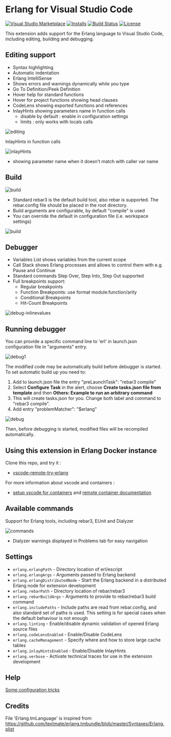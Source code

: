 # Erlang for Visual Studio Code

[![Visual Studio Marketplace](https://img.shields.io/visual-studio-marketplace/v/pgourlain.erlang?style=for-the-badge&label=VS%20Marketplace&logo=visual-studio-code)](https://marketplace.visualstudio.com/items?itemName=pgourlain.erlang)
[![Installs](https://img.shields.io/visual-studio-marketplace/i/pgourlain.erlang?style=for-the-badge)](https://marketplace.visualstudio.com/items?itemName=pgourlain.erlang)
[![Build Status](https://img.shields.io/github/actions/workflow/status/pgourlain/vscode_erlang/pr-verify.yml?branch=master&style=for-the-badge&logo=github)](https://github.com/pgourlain/vscode_erlang/actions?query=workflow:pr-verify)
[![License](https://img.shields.io/github/license/pgourlain/vscode_erlang?style=for-the-badge&logo=erlang)](https://github.com/pgourlain/vscode_erlang/blob/master/LICENSE)

This extension adds support for the Erlang language to Visual Studio Code, including editing, building and debugging.


## Editing support

- Syntax highlighting
- Automatic indentation
- Erlang IntelliSense
- Shows errors and warnings dynamically while you type
- Go To Definition/Peek Definition
- Hover help for standard functions
- Hover for project functions showing head clauses
- CodeLens showing exported functions and references
- InlayHints showing parameters name in function calls
  - disable by default : enable in configuration settings
  - limits : only works with locals calls

![editing](images/vscode-erlang-editing.gif)

InlayHints in function calls

![inlayHints](images/vscode-erlang-inlayhints.png)
- showing parameter name when it doesn't match with caller var name

## Build

![build](images/vscode-erlang-build.png)

- Standard rebar3 is the default build tool, also rebar is supported. The rebar.config file should be placed in the root directory.
- Build arguments are configurable, by default "compile" is used
- You can override the default in configuration file (i.e. workspace settings)

![build](images/vscode-erlang-build-args.png)

## Debugger

- Variables List shows variables from the current scope
- Call Stack shows Erlang processes and allows to control them with e.g. Pause and Continue
- Standard commands Step Over, Step Into, Step Out supported
- Full breakpoints support:
  - Regular breakpoints
  - Function Breakpoints: use format module:function/arity
  - Conditional Breakpoints
  - Hit-Count Breakpoints

![debug-inlinevalues](images/vscode-erlang-inlinevalues.png)

## Running debugger

You can provide a specific command line to 'erl' in launch.json configuration file in "arguments" entry.

![debug1](images/vscode-erlang-debug-args.png)

The modified code may be automatically build before debugger is started. To set automatic build up you need to:

1. Add to launch.json file the entry "preLaunchTask": "rebar3 compile"
1. Select **Configure Task** in the alert, choose **Create tasks.json file from template** and then **Others: Example to run an arbitrary command**
1. This will create tasks.json for you. Change both label and command to "rebar3 compile".
1. Add entry "problemMatcher": "$erlang"

![debug](images/vscode-erlang-build-task.png)

Then, before debugging is started, modified files will be recompiled automatically.

## Using this extension in Erlang Docker instance

Clone this repo, and try it :
- [vscode-remote-try-erlang](https://github.com/pgourlain/vscode-remote-try-erlang)

For more information about vscode and containers :
- [setup vscode for containers](https://code.visualstudio.com/docs/containers/overview) and [remote container documentation](https://code.visualstudio.com/docs/remote/containers)

## Available commands

Support for Erlang tools, including rebar3, EUnit and Dialyzer

![commands](images/vscode-erlang-commands.png)

- Dialyzer warnings displayed in Problems tab for easy navigation

## Settings

- `erlang.erlangPath` - Directory location of erl/escript
- `erlang.erlangArgs` - Arguments passed to Erlang backend
- `erlang.erlangDistributedNode` - Start the Erlang backend in a distributed Erlang node for extension development
- `erlang.rebarPath` - Directory location of rebar/rebar3
- `erlang.rebarBuildArgs` - Arguments to provide to rebar/rebar3 build command
- `erlang.includePaths` - Include paths are read from rebar.config, and also standard set of paths is used. This setting is for special cases when the default behaviour is not enough
- `erlang.linting` - Enable/disable dynamic validation of opened Erlang source files
- `erlang.codeLensEnabled` - Enable/Disable CodeLens
- `erlang.cacheManagement` - Specify where and how to store large cache tables
- `erlang.inlayHintsEnabled` - Enable/Disable InlayHints
- `erlang.verbose` - Activate technical traces for use in the extension development

## Help

[Some configuration tricks](./HELP.MD)

## Credits

File 'Erlang.tmLanguage' is inspired from <https://github.com/textmate/erlang.tmbundle/blob/master/Syntaxes/Erlang.plist>
